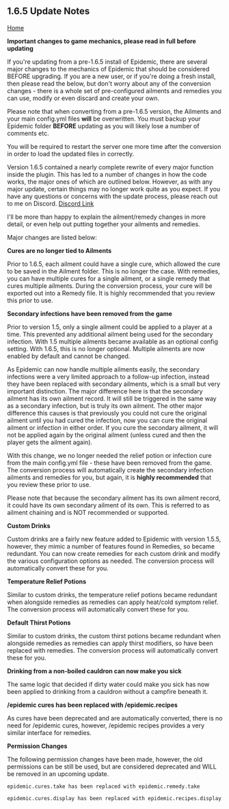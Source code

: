 
## 1.6.5 Update Notes

[Home](https://torpkev.github.io/epidemic_docs)

**Important changes to game mechanics, please read in full before updating**

If you're updating from a pre-1.6.5 install of Epidemic, there are several major changes to the mechanics of Epidemic that should be considered BEFORE upgrading. If you are a new user, or if you're doing a fresh install, then please read the below, but don't worry about any of the conversion changes - there is a whole set of pre-configured ailments and remedies you can use, modify or even discard and create your own.

Please note that when converting from a pre-1.6.5 version, the Ailments and your main config.yml files **will** be overwritten. You must backup your Epidemic folder **BEFORE** updating as you will likely lose a number of comments etc.

You will be required to restart the server one more time after the conversion in order to load the updated files in correctly.

Version 1.6.5 contained a nearly complete rewrite of every major function inside the plugin. This has led to a number of changes in how the code works, the major ones of which are outlined below. However, as with any major update, certain things may no longer work quite as you expect. If you have any questions or concerns with the update process, please reach out to me on Discord. [Discord Link](https://discord.gg/7a47xSX)

I'll be more than happy to explain the ailment/remedy changes in more detail, or even help out putting together your ailments and remedies.

Major changes are listed below:

**Cures are no longer tied to Ailments**

Prior to 1.6.5, each ailment could have a single cure, which allowed the cure to be saved in the Ailment folder. This is no longer the case. With remedies, you can have multiple cures for a single ailment, or a single remedy that cures multiple ailments. During the conversion process, your cure will be exported out into a Remedy file. It is highly recommended that you review this prior to use.

**Secondary infections have been removed from the game**

Prior to version 1.5, only a single ailment could be applied to a player at a time. This prevented any additional ailment being used for the secondary infection. With 1.5 multiple ailments became available as an optional config setting. With 1.6.5, this is no longer optional. Multiple ailments are now enabled by default and cannot be changed.

As Epidemic can now handle multiple ailments easily, the secondary infections were a very limited approach to a follow-up infection, instead they have been replaced with secondary ailments, which is a small but very important distinction. The major difference here is that the secondary ailment has its own ailment record. It will still be triggered in the same way as a secondary infection, but is truly its own ailment. The other major difference this causes is that previously you could not cure the original ailment until you had cured the infection, now you can cure the original ailment or infection in either order. If you cure the secondary ailment, it will not be applied again by the original ailment (unless cured and then the player gets the ailment again).

With this change, we no longer needed the relief potion or infection cure from the main config.yml file - these have been removed from the game. The conversion process will automatically create the secondary infection ailments and remedies for you, but again, it is **highly recommended** that you review these prior to use.

Please note that because the secondary ailment has its own ailment record, it could have its own secondary ailment of its own. This is referred to as ailment chaining and is NOT recommended or supported.

**Custom Drinks**

Custom drinks are a fairly new feature added to Epidemic with version 1.5.5, however, they mimic a number of features found in Remedies, so became redundant. You can now create remedies for each custom drink and modify the various configuration options as needed. The conversion process will automatically convert these for you.

**Temperature Relief Potions**

Similar to custom drinks, the temperature relief potions became redundant when alongside remedies as remedies can apply heat/cold symptom relief. The conversion process will automatically convert these for you.

**Default Thirst Potions**

Similar to custom drinks, the custom thirst potions became redundant when alongside remedies as remedies can apply thirst modifiers, so have been replaced with remedies. The conversion process will automatically convert these for you.

**Drinking from a non-boiled cauldron can now make you sick**

The same logic that decided if dirty water could make you sick has now been applied to drinking from a cauldron without a campfire beneath it.

**/epidemic cures has been replaced with /epidemic.recipes**

As cures have been deprecated and are automatically converted, there is no need for /epidemic cures, however, /epidemic recipes provides a very similar interface for remedies.

**Permission Changes**

The following permission changes have been made, however, the old permissions can be still be used, but are considered deprecated and WILL be removed in an upcoming update.

    epidemic.cures.take has been replaced with epidemic.remedy.take
    
    epidemic.cures.display has been replaced with epidemic.recipes.display
